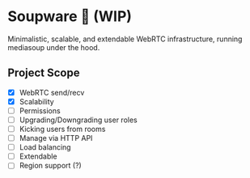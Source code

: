 # Soupware 🍲 (WIP)

Minimalistic, scalable, and extendable WebRTC infrastructure, running mediasoup under the hood.

## Project Scope

- [x]  WebRTC send/recv
- [x]  Scalability
- [ ]  Permissions
- [ ]  Upgrading/Downgrading user roles
- [ ]  Kicking users from rooms
- [ ]  Manage via HTTP API
- [ ]  Load balancing
- [ ]  Extendable
- [ ]  Region support (?)
